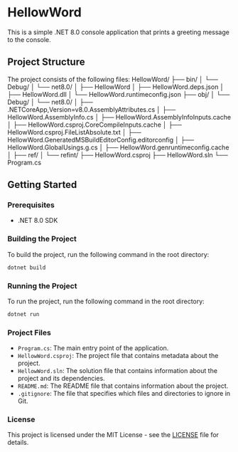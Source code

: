 # HellowWord

This is a simple .NET 8.0 console application that prints a greeting message to the console.

## Project Structure

The project consists of the following files:
HellowWord/ ├── bin/ │ └── Debug/ │ └── net8.0/ │ ├── HellowWord │ ├── HellowWord.deps.json │ ├── HellowWord.dll │ └── HellowWord.runtimeconfig.json ├── obj/ │ └── Debug/ │ └── net8.0/ │ ├── .NETCoreApp,Version=v8.0.AssemblyAttributes.cs │ ├── HellowWord.AssemblyInfo.cs │ ├── HellowWord.AssemblyInfoInputs.cache │ ├── HellowWord.csproj.CoreCompileInputs.cache │ ├── HellowWord.csproj.FileListAbsolute.txt │ ├── HellowWord.GeneratedMSBuildEditorConfig.editorconfig │ ├── HellowWord.GlobalUsings.g.cs │ ├── HellowWord.genruntimeconfig.cache │ ├── ref/ │ └── refint/ ├── HellowWord.csproj ├── HellowWord.sln └── Program.cs

## Getting Started

### Prerequisites

- .NET 8.0 SDK

### Building the Project

To build the project, run the following command in the root directory:

```sh
dotnet build
```

### Running the Project

To run the project, run the following command in the root directory:

```sh
dotnet run
```

### Project Files

- `Program.cs`: The main entry point of the application.
- `HellowWord.csproj`: The project file that contains metadata about the project.
- `HellowWord.sln`: The solution file that contains information about the project and its dependencies.
- `README.md`: The README file that contains information about the project.
- `.gitignore`: The file that specifies which files and directories to ignore in Git.

### License

This project is licensed under the MIT License - see the [LICENSE](LICENSE) file for details.
